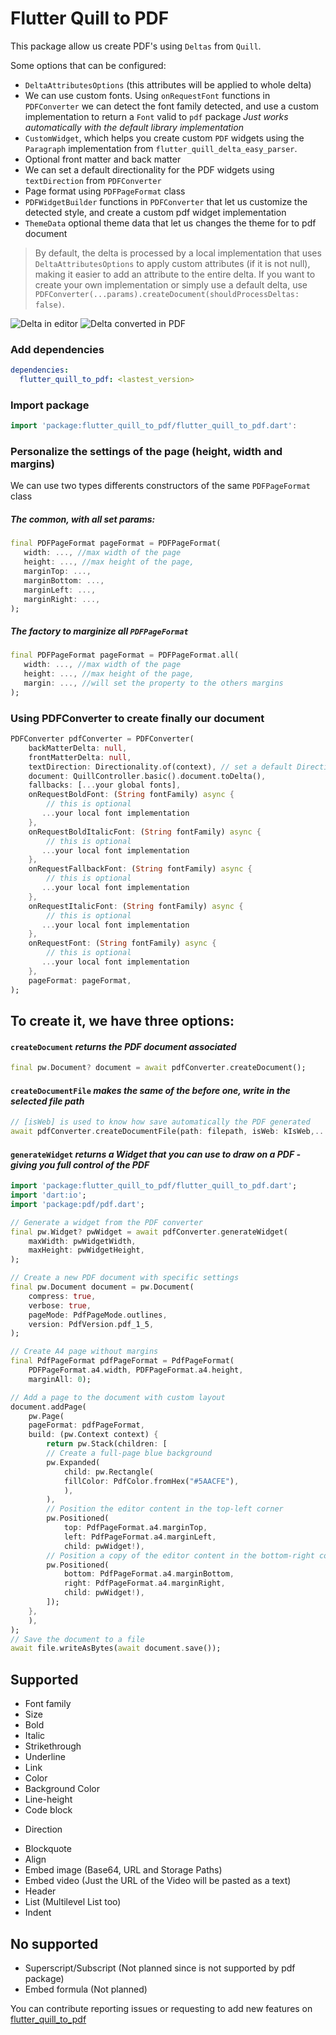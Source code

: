 # Flutter Quill to PDF

This package allow us create PDF's using `Deltas` from `Quill`.

Some options that can be configured:

- `DeltaAttributesOptions` (this attributes will be applied to whole delta)
- We can use custom fonts. Using `onRequestFont` functions in `PDFConverter` we can detect the font family detected, and use a custom implementation to return a `Font` valid to `pdf` package _Just works automatically with the default library implementation_
- `CustomWidget`, which helps you create custom `PDF` widgets using the `Paragraph` implementation from `flutter_quill_delta_easy_parser`.
- Optional front matter and back matter
- We can set a default directionality for the PDF widgets using `textDirection` from `PDFConverter`
- Page format using `PDFPageFormat` class
- `PDFWidgetBuilder` functions in `PDFConverter` that let us customize the detected style, and create a custom pdf widget implementation
- `ThemeData` optional theme data that let us changes the theme for to pdf document

> By default, the delta is processed by a local implementation that uses `DeltaAttributesOptions` to apply custom attributes (if it is not null), making it easier to add an attribute to the entire delta. If you want to create your own implementation or simply use a default delta, use `PDFConverter(...params).createDocument(shouldProcessDeltas: false)`.

![Delta in editor](https://github.com/CatHood0/flutter_quill_to_pdf/blob/master/example/assets/delta_to_convert.jpg)
![Delta converted in PDF](https://github.com/CatHood0/flutter_quill_to_pdf/blob/master/example/assets/delta_converted.jpg)

### Add dependencies

```yaml
dependencies:
  flutter_quill_to_pdf: <lastest_version>
```

### Import package

```dart
import 'package:flutter_quill_to_pdf/flutter_quill_to_pdf.dart':
```

### Personalize the settings of the page (height, width and margins)

We can use two types differents constructors of the same `PDFPageFormat` class

##### The common, with all set params:

```dart
final PDFPageFormat pageFormat = PDFPageFormat(
   width: ..., //max width of the page
   height: ..., //max height of the page,
   marginTop: ...,
   marginBottom: ...,
   marginLeft: ...,
   marginRight: ...,
);
```

##### The factory to marginize all `PDFPageFormat`

```dart
final PDFPageFormat pageFormat = PDFPageFormat.all(
   width: ..., //max width of the page
   height: ..., //max height of the page,
   margin: ..., //will set the property to the others margins
);
```

### Using PDFConverter to create finally our document

```dart
PDFConverter pdfConverter = PDFConverter(
    backMatterDelta: null,
    frontMatterDelta: null,
    textDirection: Directionality.of(context), // set a default Direction to your pdf widgets
    document: QuillController.basic().document.toDelta(),
    fallbacks: [...your global fonts],
    onRequestBoldFont: (String fontFamily) async {
        // this is optional
       ...your local font implementation
    },
    onRequestBoldItalicFont: (String fontFamily) async {
        // this is optional
       ...your local font implementation
    },
    onRequestFallbackFont: (String fontFamily) async {
        // this is optional
       ...your local font implementation
    },
    onRequestItalicFont: (String fontFamily) async {
        // this is optional
       ...your local font implementation
    },
    onRequestFont: (String fontFamily) async {
        // this is optional
       ...your local font implementation
    },
    pageFormat: pageFormat,
);
```

## To create it, we have three options:

#### `createDocument` _returns the PDF document associated_

```dart
final pw.Document? document = await pdfConverter.createDocument();
```

#### `createDocumentFile` _makes the same of the before one, write in the selected file path_

```dart
// [isWeb] is used to know how save automatically the PDF generated
await pdfConverter.createDocumentFile(path: filepath, isWeb: kIsWeb,...other optional params);
```

#### `generateWidget` _returns a Widget that you can use to draw on a PDF - giving you full control of the PDF_

```dart
import 'package:flutter_quill_to_pdf/flutter_quill_to_pdf.dart';
import 'dart:io';
import 'package:pdf/pdf.dart';

// Generate a widget from the PDF converter
final pw.Widget? pwWidget = await pdfConverter.generateWidget(
    maxWidth: pwWidgetWidth,
    maxHeight: pwWidgetHeight,
);

// Create a new PDF document with specific settings
final pw.Document document = pw.Document(
    compress: true,
    verbose: true,
    pageMode: PdfPageMode.outlines,
    version: PdfVersion.pdf_1_5,
);

// Create A4 page without margins
final PdfPageFormat pdfPageFormat = PdfPageFormat(
    PDFPageFormat.a4.width, PDFPageFormat.a4.height,
    marginAll: 0);

// Add a page to the document with custom layout
document.addPage(
    pw.Page(
    pageFormat: pdfPageFormat,
    build: (pw.Context context) {
        return pw.Stack(children: [
        // Create a full-page blue background
        pw.Expanded(
            child: pw.Rectangle(
            fillColor: PdfColor.fromHex("#5AACFE"),
            ),
        ),
        // Position the editor content in the top-left corner
        pw.Positioned(
            top: PdfPageFormat.a4.marginTop,
            left: PdfPageFormat.a4.marginLeft,
            child: pwWidget!),
        // Position a copy of the editor content in the bottom-right corner
        pw.Positioned(
            bottom: PdfPageFormat.a4.marginBottom,
            right: PdfPageFormat.a4.marginRight,
            child: pwWidget!),
        ]);
    },
    ),
);
// Save the document to a file
await file.writeAsBytes(await document.save());
```

## Supported

- Font family
- Size
- Bold
- Italic
- Strikethrough
- Underline
- Link
- Color
- Background Color
- Line-height
- Code block
* Direction
- Blockquote
- Align
- Embed image (Base64, URL and Storage Paths)
- Embed video (Just the URL of the Video will be pasted as a text)
- Header
- List (Multilevel List too)
- Indent

## No supported

- Superscript/Subscript (Not planned since is not supported by pdf package)
- Embed formula (Not planned)

You can contribute reporting issues or requesting to add new features on [flutter_quill_to_pdf](https://github.com/CatHood0/flutter_quill_to_pdf)
